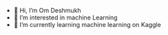 - 👋 Hi, I’m Om Deshmukh
- 👀 I’m interested in machine Learning
- 🌱 I’m currently learning machine learning on Kaggle


<!---
omd02/omd02 is a ✨ special ✨ repository because its `README.md` (this file) appears on your GitHub profile.
You can click the Preview link to take a look at your changes.
--->

